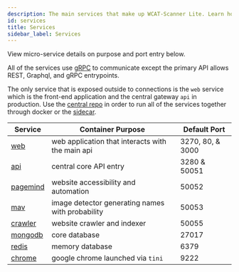 ```yaml
---
description: The main services that make up WCAT-Scanner Lite. Learn how each one works and how to make the most of it.
id: services
title: Services
sidebar_label: Services
---
```


View micro-service details on purpose and port entry below.

All of the services use [gRPC](https://grpc.io/) to communicate except the primary API allows REST, Graphql, and gRPC entrypoints.

The only service that is exposed outside to connections is the `web` service which is the front-end application and the central gateway `api` in production. Use the [central repo](https://github.com/WCAT-Scanner/wcat) in order to run all of the services together through docker or the [sidecar](https://github.com/A11yWatch/sidecar).

| Service                                             | Container Purpose                                | Default Port     |
| --------------------------------------------------- | ------------------------------------------------ | ---------------- |
| [web](/documentation/web)                           | web application that interacts with the main api | 3270, 80, & 3000 |
| [api](/documentation/api)                           | central core API entry                           | 3280 & 50051     |
| [pagemind](/documentation/pagemind)                 | website accessibility and automation             | 50052            |
| [mav](/documentation/mav)                           | image detector generating names with probability | 50053            |
| [crawler](/documentation/crawler)                   | website crawler and indexer                      | 50055            |
| [mongodb](https://www.mongodb.com)                  | core database                                    | 27017            |
| [redis](https://www.redis.com)                      | memory database                                  | 6379             |
| [chrome](https://github.com/wcat/chrome)       | google chrome launched via `tini`                | 9222             |
